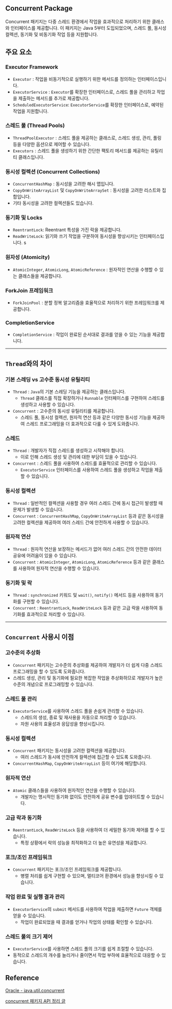 ## Concurrent Package

Concurrent 패키지는 다중 스레드 환경에서 작업을 효과적으로 처리하기 위한 클래스와 인터페이스를 제공합니다.
이 패키지는 Java 5부터 도입되었으며, 스레드 풀, 동시성 컬렉션, 동기화 및 비동기화 작업 등을 지원합니다.

## 주요 요소

### Executor Framework

- `Executor` : 작업을 비동기적으로 실행하기 위한 메서드를 정의하는 인터페이스입니다.
- `ExecutorService` : `Executor`를 확장한 인터페이스로, 스레드 풀을 관리하고 작업을 제출하는 메서드를 추가로 제공합니다.
- `ScheduledExecutorService`: `ExecutorService`를 확장한 인터페이스로, 예약된 작업을 지원합니다.

### 스레드 풀 (Thread Pools)

- `ThreadPoolExecutor` : 스레드 풀을 제공하는 클래스로, 스레드 생성, 관리, 풀링 등을 다양한 옵션으로 제어할 수 있습니다.
- `Executors` : 스레드 풀을 생성하기 위한 간단한 팩토리 메서드를 제공하는 유틸리티 클래스입니다.

### 동시성 컬렉션 (Concurrent Collections)

- `ConcurrentHashMap` : 동시성을 고려한 해시 맵입니다.
- `CopyOnWriteArrayList` 및 `CopyOnWriteArraySet` : 동시성을 고려한 리스트와 집합입니다.
- 기타 동시성을 고려한 컬렉션들도 있습니다.

### 동기화 및 Locks

- `ReentrantLock`: Reentrant 특성을 가진 락을 제공합니다.
- `ReadWriteLock`: 읽기와 쓰기 작업을 구분하여 동시성을 향상시키는 인터페이스입니다.
  s

### 원자성 (Atomicity)

- `AtomicInteger`, `AtomicLong`, `AtomicReference` : 원자적인 연산을 수행할 수 있는 클래스들을 제공합니다.

### ForkJoin 프레임워크

- `ForkJoinPool` : 분할 정복 알고리즘을 효율적으로 처리하기 위한 프레임워크를 제공합니다.

### CompletionService

- `CompletionService` : 작업이 완료된 순서대로 결과를 얻을 수 있는 기능을 제공합니다.

---

## `Thread`와의 차이

### 기본 스레딩 vs 고수준 동시성 유틸리티

- `Thread` : `Java`의 기본 스레딩 기능을 제공하는 클래스입니다.
    - `Thread` 클래스를 직접 확장하거나 `Runnable` 인터페이스를 구현하여 스레드를 생성하고 사용할 수 있습니다.
- `Concurrent` : 고수준의 동시성 유틸리티를 제공합니다.
    - 스레드 풀, 동시성 컬렉션, 원자적 연산 등과 같은 다양한 동시성 기능을 제공하여 스레드 프로그래밍을 더
      효과적으로 다룰 수 있게 도와줍니다.

### 스레드

- `Thread` : 개발자가 직접 스레드를 생성하고 시작해야 합니다.
    - 이로 인해 스레드 생성 및 관리에 대한 부담이 있을 수 있습니다.
- `Concurrent` : 스레드 풀을 사용하여 스레드를 효율적으로 관리할 수 있습니다.
    - `ExecutorService` 인터페이스를 사용하여 스레드 풀을 생성하고 작업을 제출할 수 있습니다.

### 동시성 컬렉션

- `Thread` : 일반적인 컬렉션을 사용할 경우 여러 스레드 간에 동시 접근이 발생할 때 문제가 발생할 수 있습니다.
- `Concurrent` : `ConcurrentHashMap`, `CopyOnWriteArrayList` 등과 같은 동시성을 고려한 컬렉션을 제공하여
  여러 스레드 간에 안전하게 사용할 수 있습니다.

### 원자적 연산

- `Thread` : 원자적 연산을 보장하는 메서드가 없어 여러 스레드 간의 안전한 데이터 공유에 어려움이 있을 수 있습니다.
- `Concurrent` : `AtomicInteger`, `AtomicLong`, `AtomicReference` 등과 같은 클래스를 사용하여 원자적 연산을
  수행할 수 있습니다.

### 동기화 및 락

- `Thread` : `synchronized` 키워드 및 `wait()`, `notify()` 메서드 등을 사용하여 동기화를 구현할 수 있습니다.
- `Concurrent` : `ReentrantLock`, `ReadWriteLock` 등과 같은 고급 락을 사용하여 동기화를 효과적으로 처리할 수 있습니다.

---

## `Concurrent` 사용시 이점

### 고수준의 추상화

- `Concurrent` 패키지는 고수준의 추상화를 제공하여 개발자가 더 쉽게 다중 스레드 프로그래밍을 할 수 있도록 도와줍니다.
- 스레드 생성, 관리 및 동기화에 필요한 복잡한 작업을 추상화하므로 개발자가 높은 수준의 개념으로 프로그래밍할 수 있습니다.

### 스레드 풀 관리

- `ExecutorService`를 사용하여 스레드 풀을 손쉽게 관리할 수 있습니다.
    - 스레드의 생성, 종료 및 재사용을 자동으로 처리할 수 있습니다.
    - 자원 사용의 효율성과 응답성을 향상시킵니다.

### 동시성 컬렉션

- `Concurrent` 패키지는 동시성을 고려한 컬렉션을 제공합니다.
    - 여러 스레드가 동시에 안전하게 컬렉션에 접근할 수 있도록 도와줍니다.
- `ConcurrentHashMap`, `CopyOnWriteArrayList` 등이 여기에 해당합니다.

### 원자적 연산

- `Atomic` 클래스들을 사용하여 원자적인 연산을 수행할 수 있습니다.
    - 개발자는 명시적인 동기화 없이도 안전하게 공유 변수를 업데이트할 수 있습니다.

### 고급 락과 동기화

- `ReentrantLock`, `ReadWriteLock` 등을 사용하여 더 세밀한 동기화 제어를 할 수 있습니다.
    - 특정 상황에서 락의 성능을 최적화하고 더 높은 유연성을 제공합니다.

### 포크/조인 프레임워크

- `Concurrent` 패키지는 포크/조인 프레임워크를 제공합니다.
    - 병렬 처리를 쉽게 구현할 수 있으며, 멀티코어 환경에서 성능을 향상시킬 수 있습니다.

### 작업 완료 및 실행 결과 관리

- `ExecutorService`의 `submit` 메서드를 사용하여 작업을 제출하면 `Future` 객체를 얻을 수 있습니다.
    - 작업이 완료되었을 때 결과를 얻거나 작업의 상태를 확인할 수 있습니다.

### 스레드 풀의 크기 제어

- `ExecutorService`를 사용하면 스레드 풀의 크기를 쉽게 조절할 수 있습니다.
- 동적으로 스레드의 개수를 늘리거나 줄이면서 작업 부하에 효율적으로 대응할 수 있습니다.

## Reference

[Oracle - java.util.concurrent](https://docs.oracle.com/javase/8/docs/api/java/util/concurrent/package-summary.html)

[concurrent 패키지 API 정리 글](https://zion830.tistory.com/57)
